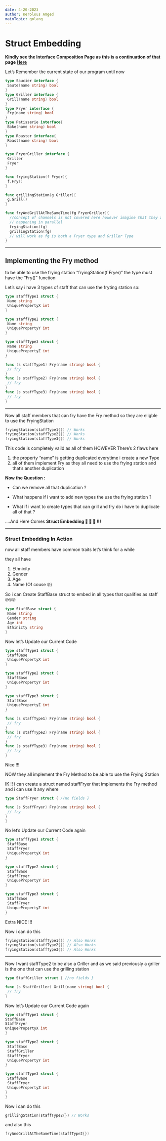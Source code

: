 ```yaml
---
date: 4-20-2023
author: Kerolous Amged
mainTopic: golang
---
```


# Struct Embedding

**Kindly see the Interface Composition Page as this is a continuation of that page [Here](interface-composition)**

Let’s Remember the current state of our program until now

```go
type Saucier interface {
 Saute(name string) bool
}
type Griller interface {
 Grill(name string) bool
}
type Fryer interface {
 Fry(name string) bool
}
type Patisserie interface{
 Bake(name string) bool
}
type Roaster interface{
 Roast(name string) bool
}

type FryerGriller interface {
 Griller
 Fryer
}

func fryingStation(f Fryer){
 f.Fry()
}

func grillingStation(g Griller){
 g.Grill()
}

func fryAndGrillAtTheSameTime(fg FryerGriller){
  //concept of channels is not covered here however imagine that they are
  // happening in parallel
  fryingStation(fg)
  grillingStation(fg)
  // will work as fg is both a Fryer type and Griller Type
}

```

---

## Implementing the Fry method

to be able to use the frying station “fryingStation(f Fryer)” the type must have the “Fry()” function

Let’s say i have 3 types of staff that can use the fryting station so:

```go
type staffType1 struct {
 Name string
 UniquePropertyX int
}

type staffType2 struct {
 Name string
 UniquePropertyY int
}

type staffType3 struct {
 Name string
 UniquePropertyZ int
}

func (s staffType1) Fry(name string) bool {
 // fry
}
func (s staffType2) Fry(name string) bool {
 // fry
}
func (s staffType3) Fry(name string) bool {
 // fry
}
```

---

Now all staff members that can fry have the Fry method so they are eligble to use the FryingStation

```go
fryingStation(staffType1{}) // Works
fryingStation(staffType2{}) // Works
fryingStation(staffType3{}) // Works
```

This code is completely vaild as all of them HOWEVER There’s 2 flaws here

1. the property “name” is getting duplicated everytime i create a new Type
2. all of them implement Fry as they all need to use the frying station and that’s another duplication

**Now the Question :**

- Can we remove all that duplication ?

- What happens if i want to add new types the use the frying station ?

- What if i want to create types that can grill and fry do i have to duplicate all of that ?

....And Here Comes **Struct Embedding 🥳 🥳 🥳 !!!**

---

### Struct Embedding In Action

now all staff members have common traits let’s think for a while

they all have

1. Ethnicity
2. Gender
3. Age
4. Name (Of couse 🤓)

So i can Create StaffBase struct to embed in all types that qualifies as staff🤓🤓🤓

```go
type StaffBase struct {
 Name string
 Gender string
 Age int
 Ethinicty string
}
```

Now let’s Update our Current Code

```go
type staffType1 struct {
 StaffBase
 UniquePropertyX int
}

type staffType2 struct {
 StaffBase
 UniquePropertyY int
}

type staffType3 struct {
 StaffBase
 UniquePropertyZ int
}

func (s staffType1) Fry(name string) bool {
 // fry
}
func (s staffType2) Fry(name string) bool {
 // fry
}
func (s staffType3) Fry(name string) bool {
 // fry
}
```

Nice !!!

NOW they all implement the Fry Method to be able to use the Frying Station

IK !! i can create a struct named staffFryer that implements the Fry method and i can use it any where

```go
type StaffFryer struct { //no fields }

func (s StaffFryer) Fry(name string) bool {
 // fry
}
}
```

No let’s Update our Current Code again

```go
type staffType1 struct {
 StaffBase
 StaffFryer
 UniquePropertyX int
}

type staffType2 struct {
 StaffBase
 StaffFryer
 UniquePropertyY int
}

type staffType3 struct {
 StaffBase
 StaffFryer
 UniquePropertyZ int
}
```

Extra NICE !!!

Now i can do this

```go
fryingStation(staffType1{}) // Also Works
fryingStation(staffType2{}) // Also Works
fryingStation(staffType3{}) // Also Works
```

---

Now I want staffType2 to be also a Griller and as we said previously a griller is the one that can use the grilling station

```go
type StaffGriller struct { //no fields }

func (s StaffGriller) Grill(name string) bool {
 // fry
}
```

Now let’s Update our Current Code again

```go
type staffType1 struct {
StaffBase
StaffFryer
UniquePropertyX int
}

type staffType2 struct {
 StaffBase
 StaffGriller
 StaffFryer
 UniquePropertyY int
}

type staffType3 struct {
 StaffBase
 StaffFryer
 UniquePropertyZ int
}
}
```

Now i can do this

```go
grillingStation(staffType2{}) // Works
```

and also this

```go
fryAndGrillAtTheSameTime(staffType2{})
```

